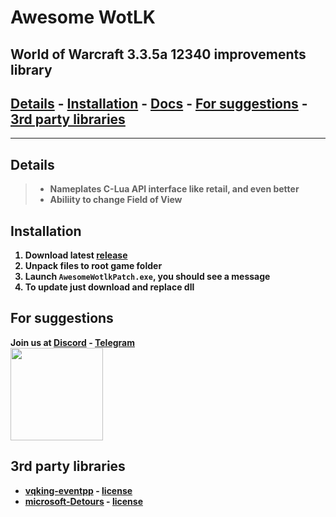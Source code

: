 # Awesome WotLK
## World of Warcraft 3.3.5a 12340 improvements library

## <b> [Details](#details) - [Installation](#installation) - [Docs](https://github.com/FrostAtom/awesome_wotlk/blob/main/docs/api_reference.md) - [For suggestions](#for-suggestions) - [3rd party libraries](#3rd-party-libraries)

___
## Details
> - Nameplates C-Lua API interface like retail, and even better<br>
> - Abiliity to change Field of View

## Installation
1) Download latest [release](https://github.com/FrostAtom/awesome_wotlk/releases)
2) Unpack files to root game folder
3) Launch `AwesomeWotlkPatch.exe`, you should see a message
4) To update just download and replace dll

## For suggestions
Join us at [Discord](https://discord.gg/NNnBTK5c8e) - [Telegram](https://t.me/wow_soft)
<br><img src="https://raw.githubusercontent.com/FrostAtom/awesome_wotlk/main/docs/assets/wow_soft.jpg" width="148" height="148">

## 3rd party libraries
- [vqking-eventpp](https://github.com/wqking/eventpp) - [license](https://github.com/wqking/eventpp/blob/master/license)
- [microsoft-Detours](https://github.com/microsoft/Detours) - [license](https://github.com/microsoft/Detours/blob/6782fe6e6ab11ae34ae66182aa5a73b5fdbcd839/LICENSE.md)